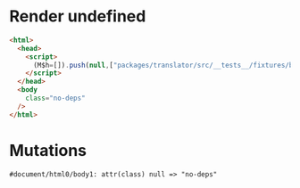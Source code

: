 # Render undefined
```html
<html>
  <head>
    <script>
      (M$h=[]).push(null,["packages/translator/src/__tests__/fixtures/basic-effect-no-deps/template.marko_0",0,])
    </script>
  </head>
  <body
    class="no-deps"
  />
</html>
```

# Mutations
```
#document/html0/body1: attr(class) null => "no-deps"
```